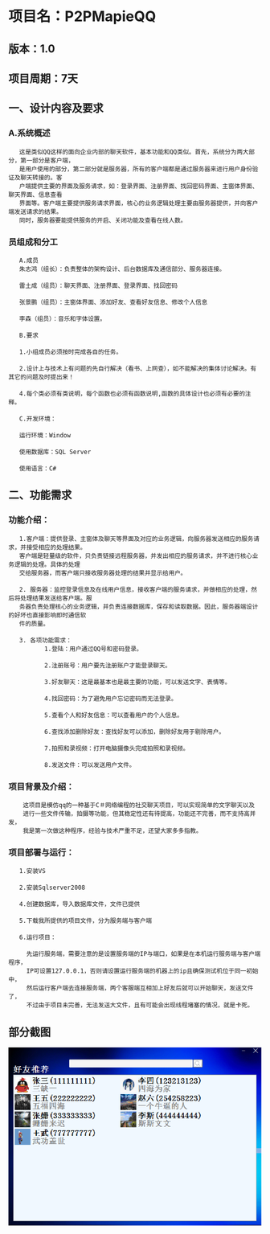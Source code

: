 # 项目名：P2PMapieQQ

## 版本：1.0

## 项目周期：7天

## 一、设计内容及要求

  ### A.系统概述

       这是类似QQ这样的面向企业内部的聊天软件，基本功能和QQ类似。首先，系统分为两大部分，第一部分是客户端，
       是用户使用的部分，第二部分就是服务器，所有的客户端都是通过服务器来进行用户身份验证及聊天转接的。客
       户端提供主要的界面及服务请求，如：登录界面、注册界面、找回密码界面、主窗体界面、聊天界面、信息查看
       界面等。客户端主要提供服务请求界面，核心的业务逻辑处理主要由服务器提供，并向客户端发送请求的结果。
       同时，服务器要能提供服务的开启、关闭功能及查看在线人数。
       
  ### 员组成和分工

       A.成员
       朱志鸿（组长）：负责整体的架构设计、后台数据库及通信部分、服务器连接。

       雷土成（组员）：聊天界面、注册界面、登录界面、找回密码

       张景鹏（组员）：主窗体界面、添加好友、查看好友信息、修改个人信息

       李森（组员）：音乐和字体设置。

       B.要求

       1.小组成员必须按时完成各自的任务。

       2.设计上与技术上有问题的先自行解决（看书、上网查），如不能解决的集体讨论解决。有其它的问题及时提出来！

       4.每个类必须有类说明，每个函数也必须有函数说明,函数的具体设计也必须有必要的注释。

       C.开发环境：

       运行环境：Window

       使用数据库：SQL Server

       使用语言：C#

## 二、功能需求
  ### 功能介绍：
       1.客户端：提供登录、主窗体及聊天等界面及对应的业务逻辑，向服务器发送相应的服务请求，并接受相应的处理结果。
       客户端是轻量级的软件，只负责链接远程服务器，并发出相应的服务请求，并不进行核心业务逻辑的处理。具体的处理
       交给服务器，而客户端只接收服务器处理的结果并显示给用户。

       2. 服务器：监控登录信息及在线用户信息，接收客户端的服务请求，并做相应的处理，然后将处理结果发送给客户端。服
       务器负责处理核心的业务逻辑，并负责连接数据库，保存和读取数据。因此，服务器端设计的好坏也直接影响即时通信软
       件的质量。

       3. 各项功能需求：
              1.登陆：用户通过QQ号和密码登录。

              2.注册账号：用户要先注册账户才能登录聊天。

              3.好友聊天：这是最基本也是最主要的功能，可以发送文字、表情等。

              4.找回密码：为了避免用户忘记密码而无法登录。

              5.查看个人和好友信息：可以查看用户的个人信息。

              6.查找添加删除好友：查找好友可以添加，删除好友用于剔除用户。

              7.拍照和录视频：打开电脑摄像头完成拍照和录视频。

              8.发送文件：可以发送用户文件。


 ### 项目背景及介绍：
        这项目是模仿qq的一种基于C＃网络编程的社交聊天项目，可以实现简单的文字聊天以及
        进行一些文件传输，拍摄等功能，但其稳定性还有待提高，功能还不完善，而不支持高并发，
        我是第一次做这种程序，经验与技术严重不足，还望大家多多指教。

 ### 项目部署与运行：

       1.安装VS

       2.安装Sqlserver2008

       4.创建数据库，导入数据库文件，文件已提供

       5.下载我所提供的项目文件，分为服务端与客户端

       6.运行项目：

         先运行服务端，需要注意的是设置服务端的IP与端口，如果是在本机运行服务端与客户端程序，
         IP可设置127.0.0.1，否则请设置运行服务端的机器上的ip且确保测试机位于同一初始中，
         然后运行客户端去连接服务端，两个客服端互相加上好友后就可以开始聊天，发送文件了，
         不过由于项目未完善，无法发送大文件，且有可能会出现线程堵塞的情况，就是卡死。

## 部分截图
![alt ""](图片/图片4.png)

